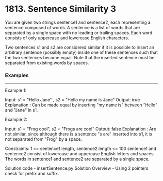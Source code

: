 # 1813. Sentence Similarity 3

You are given two strings sentence1 and sentence2, each representing a sentence composed of words. A sentence is a list of words that are separated by a single space with no leading or trailing spaces. Each word consists of only uppercase and lowercase English characters.

Two sentences s1 and s2 are considered similar if it is possible to insert an arbitrary sentence (possibly empty) inside one of these sentences such that the two sentences become equal. Note that the inserted sentence must be separated from existing words by spaces.

### Examples

---

Example 1:

Input: s1 = "Hello Jane" , s2 = "Hello my name is Jane"
Output: true
Explanation : Can be made equal by inserting "my name is" between "Hello" and "Jane" in s1.

Example 2:

Input: s1 = "Frog cool", s2 = "Frogs are cool"
Output: false
Explanation : Are not similar, since although there is a sentence "s are" inserted into s1, it is not separated from "Frog" by a space.

Constraints:
1 <= sentence1.length, sentence2.length <= 100
sentence1 and sentence2 consist of lowercase and uppercase English letters and spaces.
The words in sentence1 and sentence2 are separated by a single space.

Solution code - insertSentence.py
Solution Overview - Using 2 pointers check for prefix and suffix.
